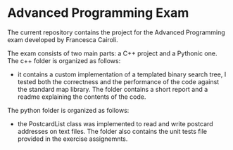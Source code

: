 # Advanced Programming Exam

The current repository contains the project for the Advanced Programming exam developed by Francesca Cairoli.

The exam consists of two main parts: a C++ project and a Pythonic one.
The c++ folder is organized as follows:
- it contains a custom implementation of a templated binary search tree, I tested both the correctness and the performance of the code against the standard map library. The folder contains a short report and a readme explaining the contents of the code.

The python folder is organized as follows:
- the PostcardList class was implemented to read and write postcard addresses on text files. The folder also contains the unit tests file provided in the exercise assignemnts.
